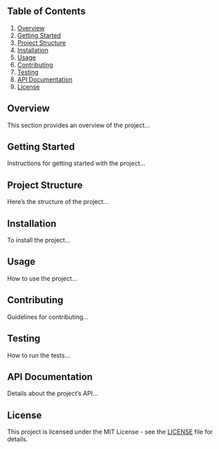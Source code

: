## Table of Contents
1. [Overview](#overview)
2. [Getting Started](#getting-started)
3. [Project Structure](#project-structure)
4. [Installation](#installation)
5. [Usage](#usage)
6. [Contributing](#contributing)
7. [Testing](#testing)
8. [API Documentation](#api-documentation)
9. [License](#license)

## Overview
This section provides an overview of the project...

## Getting Started
Instructions for getting started with the project...

## Project Structure
Here’s the structure of the project...

## Installation
To install the project...

## Usage
How to use the project...

## Contributing
Guidelines for contributing...

## Testing
How to run the tests...

## API Documentation
Details about the project’s API...

## License
This project is licensed under the MIT License - see the [LICENSE](LICENSE) file for details.
